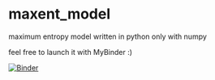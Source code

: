 # maxent_model
maximum entropy model written in python only with numpy

feel free to launch it with MyBinder :)

[![Binder](http://mybinder.org/badge.svg)](http://mybinder.org/repo/eabdullin/maxent_model)


